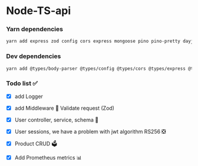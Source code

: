 # Node-TS-api

### Yarn dependencies 

```bash
yarn add express zod config cors express mongoose pino pino-pretty dayjs bcrypt jsonwebtoken lodash nanoid prom-client response-time
```
### Dev dependencies

```bash
yarn add @types/body-parser @types/config @types/cors @types/express @types/node @types/pino @types/bcrypt @types/jsonwebtoken @types/lodash @types/nanoid @types/response-time ts-node-dev typescript -D
```
### Todo list ✅

- [x] add Logger
- [x] add Middleware 🛂 Validate request (Zod)
- [x] User controller, service, schema 🧍
- [x] User sessions, we have a problem with jwt algorithm RS256 ❎
- [x] Product CRUD 🗳️
- [x] Add Prometheus metrics 📊


